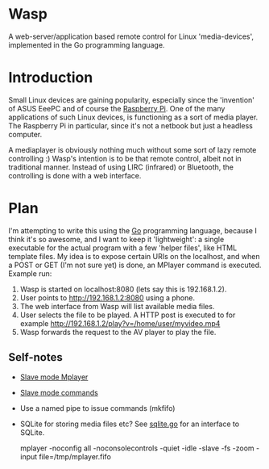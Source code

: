 # Wasp

A web-server/application based remote control for Linux 'media-devices', implemented
in the Go programming language.

# Introduction

Small Linux devices are gaining popularity, especially since the 'invention' of 
ASUS EeePC and of course the [Raspberry Pi](http://raspberrypi.org). One of the 
many applications of such Linux devices, is functioning as a sort of media player.
The Raspberry Pi in particular, since it's not a netbook but just a headless computer.

A mediaplayer is obviously nothing much without some sort of lazy remote controlling :)
Wasp's intention is to be that remote control, albeit not in traditional manner. Instead
of using LIRC (infrared) or Bluetooth, the controlling is done with a web interface.

# Plan

I'm attempting to write this using the [Go](http://www.golang.org) programming language,
because I think it's so awesome, and I want to keep it 'lightweight': a single executable 
for the actual program with a few 'helper files', like HTML template files. My idea is 
to expose certain URIs on the localhost, and when a POST or GET (I'm not sure yet) is done,
an MPlayer command is executed. Example run:

1. Wasp is started on localhost:8080 (lets say this is 192.168.1.2).
1. User points to http://192.168.1.2:8080 using a phone.
1. The web interface from Wasp will list available media files.
1. User selects the file to be played. A HTTP post is executed to for example 
http://192.168.1.2/play?v=/home/user/myvideo.mp4
1. Wasp forwards the request to the AV player to play the file.

## Self-notes

* [Slave mode Mplayer](http://www.mplayerhq.hu/DOCS/HTML/en/MPlayer.html#slave-mode)
* [Slave mode commands](http://www.mplayerhq.hu/DOCS/tech/slave.txt)
* Use a named pipe to issue commands (mkfifo)
* SQLite for storing media files etc? See [sqlite.go](http://code.google.com/p/gosqlite/) for an
interface to SQLite.

  mplayer -noconfig all -noconsolecontrols -quiet -idle -slave -fs -zoom -input file=/tmp/mplayer.fifo
